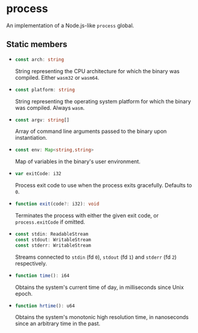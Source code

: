 # process

An implementation of a Node.js-like `process` global.

## Static members

* ```ts
  const arch: string
  ```
  String representing the CPU architecture for which the binary was compiled. Either `wasm32` or `wasm64`.

* ```ts
  const platform: string
  ```
  String representing the operating system platform for which the binary was compiled. Always `wasm`.

* ```ts
  const argv: string[]
  ```
  Array of command line arguments passed to the binary upon instantiation.

* ```ts
  const env: Map<string,string>
  ```
  Map of variables in the binary's user environment.

* ```ts
  var exitCode: i32
  ```
  Process exit code to use when the process exits gracefully. Defaults to `0`.

* ```ts
  function exit(code?: i32): void
  ```
  Terminates the process with either the given exit code, or `process.exitCode` if omitted.

* ```ts
  const stdin: ReadableStream
  const stdout: WritableStream
  const stderr: WritableStream
  ```
  Streams connected to `stdin` (fd `0`), `stdout` (fd `1`) and `stderr` (fd `2`) respectively.

* ```ts
  function time(): i64
  ```
  Obtains the system's current time of day, in milliseconds since Unix epoch.

* ```ts
  function hrtime(): u64
  ```
  Obtains the system's monotonic high resolution time, in nanoseconds since an arbitrary time in the past.
